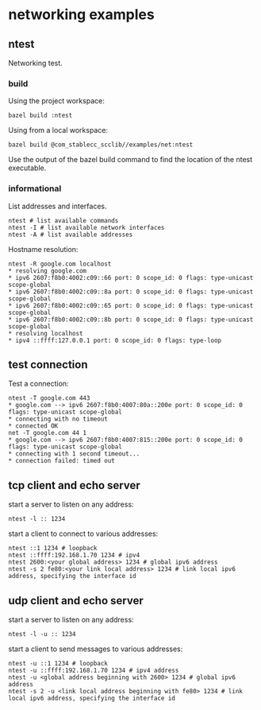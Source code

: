 # networking examples

## ntest

Networking test.

### build

Using the project workspace:
```
bazel build :ntest
```

Using from a local workspace:
```
bazel build @com_stablecc_scclib//examples/net:ntest
```

Use the output of the bazel build command to find the location of the ntest executable.

### informational

List addresses and interfaces.
```
ntest # list available commands
ntest -I # list available network interfaces
ntest -A # list available addresses
```

Hostname resolution:
```
ntest -R google.com localhost
* resolving google.com
* ipv6 2607:f8b0:4002:c09::66 port: 0 scope_id: 0 flags: type-unicast scope-global
* ipv6 2607:f8b0:4002:c09::8a port: 0 scope_id: 0 flags: type-unicast scope-global
* ipv6 2607:f8b0:4002:c09::65 port: 0 scope_id: 0 flags: type-unicast scope-global
* ipv6 2607:f8b0:4002:c09::8b port: 0 scope_id: 0 flags: type-unicast scope-global
* resolving localhost
* ipv4 ::ffff:127.0.0.1 port: 0 scope_id: 0 flags: type-loop
```

## test connection

Test a connection:
```
ntest -T google.com 443
* google.com --> ipv6 2607:f8b0:4007:80a::200e port: 0 scope_id: 0 flags: type-unicast scope-global
* connecting with no timeout
* connected OK
net -T google.com 44 1
* google.com --> ipv6 2607:f8b0:4007:815::200e port: 0 scope_id: 0 flags: type-unicast scope-global
* connecting with 1 second timeout...
* connection failed: timed out
```

## tcp client and echo server

start a server to listen on any address:
```
ntest -l :: 1234
```

start a client to connect to various addresses:
```
ntest ::1 1234 # loopback
ntest ::ffff:192.168.1.70 1234 # ipv4
ntest 2600:<your global address> 1234 # global ipv6 address
ntest -s 2 fe80:<your link local address> 1234 # link local ipv6 address, specifying the interface id
```

## udp client and echo server

start a server to listen on any address:
```
ntest -l -u :: 1234
```

start a client to send messages to various addresses:
```
ntest -u ::1 1234 # loopback
ntest -u ::ffff:192.168.1.70 1234 # ipv4 address
ntest -u <global address beginning with 2600> 1234 # global ipv6 address
ntest -s 2 -u <link local address beginning with fe80> 1234 # link local ipv6 address, specifying the interface id
```
